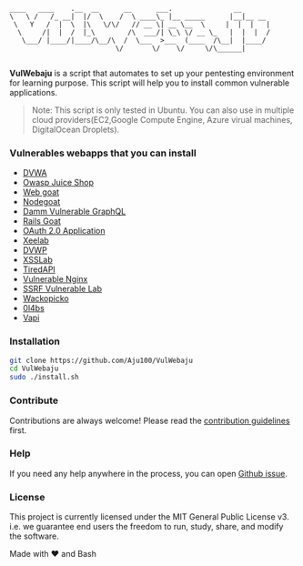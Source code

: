 ```
____   ____    .__  __      __      ___.               __
\   \ /   /_ __|  |/  \    /  \ ____\_ |__ _____      |__|__ __
 \   Y   /  |  \  |\   \/\/   // __ \| __ \__  \     |  |  |   |
  \     /|  |  /  |_\        /\  ___/| \_\ \/ __ \_   |  |  |  /
   \___/ |____/|____/\__/\  /  \___  >___  (____  /\__|  |____/
                          \/       \/    \/     \/\______|


```

<b>VulWebaju</b> is a script that automates to set up your pentesting environment for learning purpose. This script will help you to install common vulnerable applications.

> Note: This script is only tested in Ubuntu. You can also use in multiple cloud providers(EC2,Google Compute Engine, Azure virual machines, DigitalOcean Droplets).

### Vulnerables webapps that you can install

- [DVWA](https://dvwa.co.uk/)
- [Owasp Juice Shop](https://github.com/bkimminich/juice-shop)
- [Web goat](https://github.com/WebGoat/WebGoat)
- [Nodegoat](https://github.com/OWASP/NodeGoat)
- [Damm Vulnerable GraphQL](https://github.com/dolevf/Damn-Vulnerable-GraphQL-Application)
- [Rails Goat](https://www.github.com/OWASP/railsgoat)
- [OAuth 2.0 Application](https://github.com/koenbuyens/Vulnerable-OAuth-2.0-Applications)
- [Xeelab](https://github.com/jbarone/xxelab)
- [DVWP](https://github.com/vavkamil/dvwp)
- [XSSLab](https://github.com/kiwicom/xssable)
- [TiredAPI](https://github.com/siddharthbezalwar/Tiredful-API-py3-beta)
- [Vulnerable Nginx](https://github.com/detectify/vulnerable-nginx)
- [SSRF Vulnerable Lab](https://github.com/incredibleindishell/SSRF_Vulnerable_Lab)
- [Wackopicko](https://github.com/adamdoupe/WackoPicko)
- [0l4bs](https://github.com/tegal1337/0l4bs)
- [Vapi](https://github.com/roottusk/vapi)

### Installation

```bash
git clone https://github.com/Aju100/VulWebaju
cd VulWebaju
sudo ./install.sh
```

### Contribute

Contributions are always welcome! Please read the [contribution guidelines](./CONTRIBUTING.md) first.

### Help

If you need any help anywhere in the process, you can open [Github issue](https://github.com/Aju100/VulWebaju/issues).

### License

This project is currently licensed under the MIT General Public License v3. i.e. we guarantee end users the freedom to run, study, share, and modify the software.

Made with ❤️ and Bash

